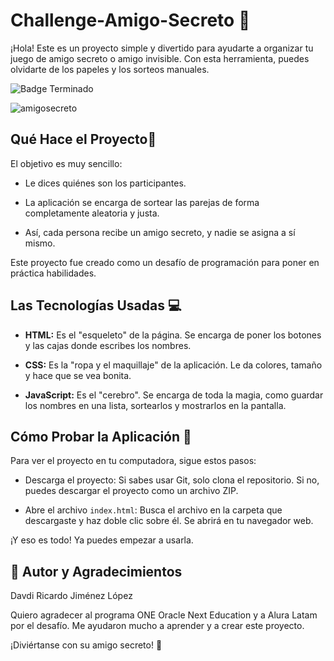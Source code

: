<h1>Challenge-Amigo-Secreto 🎁</h1>
¡Hola! Este es un proyecto simple y divertido para ayudarte a organizar tu juego de amigo secreto o amigo invisible. Con esta herramienta, puedes olvidarte de los papeles y los sorteos manuales.





![Badge Terminado](https://img.shields.io/badge/STATUS-%20TERMINADO-green)








![amigosecreto](https://github.com/user-attachments/assets/017bdc55-37ae-49d7-a32d-09a91db92051)





<h2> Qué Hace el Proyecto🚀</h2>

El objetivo es muy sencillo:

- Le dices quiénes son los participantes.

- La aplicación se encarga de sortear las parejas de forma completamente aleatoria y justa.

- Así, cada persona recibe un amigo secreto, y nadie se asigna a sí mismo.

Este proyecto fue creado como un desafío de programación para poner en práctica habilidades.






<h2>Las Tecnologías Usadas 💻</h2>


- **HTML:** Es el "esqueleto" de la página. Se encarga de poner los botones y las cajas donde escribes los nombres.

- **CSS:** Es la "ropa y el maquillaje" de la aplicación. Le da colores, tamaño y hace que se vea bonita.

- **JavaScript:** Es el "cerebro". Se encarga de toda la magia, como guardar los nombres en una lista, sortearlos y mostrarlos en la pantalla.

<h2>Cómo Probar la Aplicación 🏁 </h2>

Para ver el proyecto en tu computadora, sigue estos pasos:

- Descarga el proyecto: Si sabes usar Git, solo clona el repositorio. Si no, puedes descargar el proyecto como un archivo ZIP.

- Abre el archivo ```index.html```: Busca el archivo en la carpeta que descargaste y haz doble clic sobre él. Se abrirá en tu navegador web.

¡Y eso es todo! Ya puedes empezar a usarla.


<h2>👤 Autor y Agradecimientos</h2>
Davdi Ricardo Jiménez López

Quiero agradecer al programa ONE Oracle Next Education y a Alura Latam por el desafío. Me ayudaron mucho a aprender y a crear este proyecto.

¡Diviértanse con su amigo secreto! 🎉





